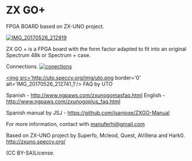 # ZX GO+
FPGA BOARD based on ZX-UNO project.



<a href='https://postimg.org/image/gi1a48ghb/' target='_blank'><img src='https://i.postimg.cc/P5kSkJ90/IMG_20170526_212741_1.jpg' border='0' alt='IMG_20170526_212919'/></a>

ZX GO + is a FPGA board with the form factor adapted to fit into an original Spectrum 48k or Spectrum + case.

Connections.
<a href='https://postimg.org/image/qznub53sf/' target='_blank'><img src='https://i.postimg.cc/vZsFhKXt/conections.jpg' border='0' alt='conections'/></a>

<a href='https://postimg.org/image/73vckg0a7/' target='_blank'><img src='http://uto.speccy.org/img/uto.png border='0' alt='IMG_20170526_212741_1'/></a>
FAQ by UTO

Spanish - http://www.ngpaws.com/zxunogomasfaq.html
English - http://www.ngpaws.com/zxunogoplus_faq.html

Spanish manual by JSJ - https://github.com/jsanjose/ZXGO-Manual

For more information, contact with manuferhi@gmail.com

Based on ZX-UNO project by Superfo, Mcleod, Quest, AVillena and Hark0.
http://zxuno.speccy.org/

(CC BY-SA)License.